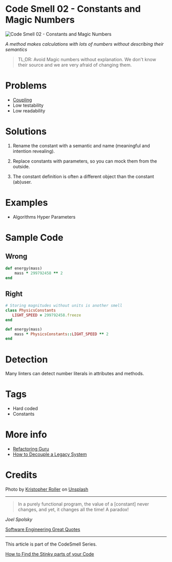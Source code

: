 # Code Smell 02 - Constants and Magic Numbers

![Code Smell 02 - Constants and Magic Numbers](Code%20Smell%2002%20-%20Constants%20and%20Magic%20Numbers.jpg)

*A method makes calculations with lots of numbers without describing their semantics*

> TL;DR: Avoid Magic numbers without explanation.  We don't know their source and we are very afraid of changing them.

# Problems

- [Coupling](https://github.com/mcsee/Software-Design-Articles/tree/main/Articles/Theory/Coupling%20-%20The%20one%20and%20only%20software%20design%20problem/readme.md)
- Low testability
- Low readability

# Solutions
1) Rename the constant with a semantic and name (meaningful and intention revealing).

2) Replace constants with parameters, so you can mock them from the outside.

3) The constant definition is often a different object than the constant (ab)user.

# Examples
- Algorithms Hyper Parameters

# Sample Code

## Wrong

[Gist Url]: # (https://gist.github.com/mcsee/dec9856bf69a06c367d2e683b179577a)
```ruby
def energy(mass)
    mass * 299792458 ** 2
end
```

## Right

[Gist Url]: # (https://gist.github.com/mcsee/2e4c88a516078500ce833dbfbd3d9b0e)
```ruby
# Storing magnitudes without units is another smell
class PhysicsConstants
   LIGHT_SPEED = 299792458.freeze
end

def energy(mass)
    mass * PhysicsConstants::LIGHT_SPEED ** 2
end
```

# Detection

Many linters can detect number literals in attributes and methods.

# Tags
- Hard coded
- Constants

# More info
- [Refactoring Guru](https://refactoring.guru/es/replace-magic-number-with-symbolic-constant)
- [How to Decouple a Legacy System](https://github.com/mcsee/Software-Design-Articles/tree/main/Articles/Theory/How%20to%20Decouple%20a%20Legacy%20System/readme.md)

# Credits

Photo by [Kristopher Roller](https://unsplash.com/@krisroller) on [Unsplash](https://unsplash.com/s/photos/magic)

* * *

> In a purely functional program, the value of a [constant] never changes, and yet, it changes all the time! A paradox!

_Joel Spolsky_

[Software Engineering Great Quotes](https://github.com/mcsee/Software-Design-Articles/tree/main/Articles/Quotes/Software%20Engineering%20Great%20Quotes/readme.md)

* * *

This article is part of the CodeSmell Series.

[How to Find the Stinky parts of your Code](https://github.com/mcsee/Software-Design-Articles/tree/main/Articles/Code%20Smells/How%20to%20Find%20the%20Stinky%20parts%20of%20your%20Code/readme.md)